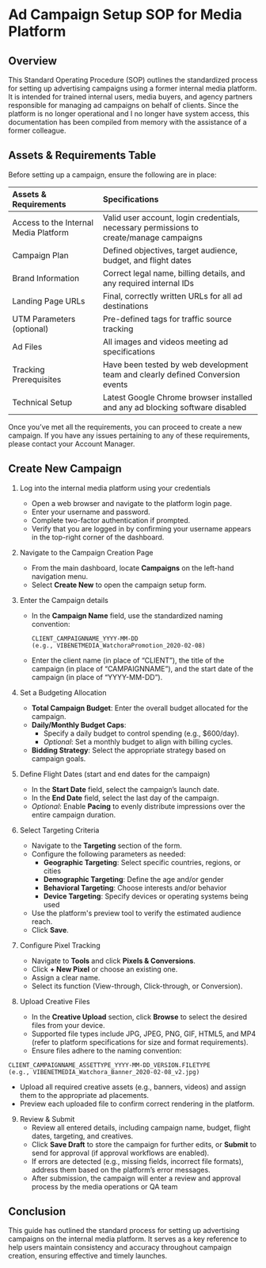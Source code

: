 # Ad Campaign Setup SOP for Media Platform

## Overview

This Standard Operating Procedure (SOP) outlines the standardized process for setting up advertising campaigns using a former internal media platform. It is intended for trained internal users, media buyers, and agency partners responsible for managing ad campaigns on behalf of clients. Since the platform is no longer operational and I no longer have system access, this documentation has been compiled from memory with the assistance of a former colleague.

## Assets & Requirements Table

Before setting up a campaign, ensure the following are in place:

| Assets & Requirements | Specifications |
| :-------------------- | :------------- |
| Access to the Internal Media Platform | Valid user account, login credentials, necessary permissions to create/manage campaigns |
| Campaign Plan | Defined objectives, target audience, budget, and flight dates |
| Brand Information | Correct legal name, billing details, and any required internal IDs |
| Landing Page URLs | Final, correctly written URLs for all ad destinations |
| UTM Parameters (optional) | Pre-defined tags for traffic source tracking |
| Ad Files | All images and videos meeting ad specifications |
| Tracking Prerequisites | Have been tested by web development team and clearly defined Conversion events |
| Technical Setup | Latest Google Chrome browser installed and any ad blocking software disabled |

Once you’ve met all the requirements, you can proceed to create a new campaign. If you have any issues pertaining to any of these requirements, please contact your Account Manager.

## Create New Campaign

1. Log into the internal media platform using your credentials

   - Open a web browser and navigate to the platform login page.
   - Enter your username and password.
   - Complete two-factor authentication if prompted.
   - Verify that you are logged in by confirming your username appears in the top-right corner of the dashboard.

2. Navigate to the Campaign Creation Page

   - From the main dashboard, locate **Campaigns** on the left-hand navigation menu.
   - Select **Create New** to open the campaign setup form.

3. Enter the Campaign details

   - In the **Campaign Name** field, use the standardized naming convention:
     ```
     CLIENT_CAMPAIGNNAME_YYYY-MM-DD
     (e.g., VIBENETMEDIA_WatchoraPromotion_2020-02-08)
     ```
   - Enter the client name (in place of “CLIENT”), the title of the campaign (in place of “CAMPAIGNNAME”), and the start date of the campaign (in place of “YYYY-MM-DD”).

4. Set a Budgeting Allocation

   - **Total Campaign Budget**: Enter the overall budget allocated for the campaign.
   - **Daily/Monthly Budget Caps**:
      - Specify a daily budget to control spending (e.g., $600/day).
      - *Optional*: Set a monthly budget to align with billing cycles.
   - **Bidding Strategy**: Select the appropriate strategy based on campaign goals.
  
5. Define Flight Dates (start and end dates for the campaign)

   - In the **Start Date** field, select the campaign’s launch date.
   - In the **End Date** field, select the last day of the campaign.
   - *Optional*: Enable **Pacing** to evenly distribute impressions over the entire campaign duration.

6. Select Targeting Criteria

   - Navigate to the **Targeting** section of the form.
   - Configure the following parameters as needed:
      - **Geographic Targeting**: Select specific countries, regions, or cities
      - **Demographic Targeting**: Define the age and/or gender
      - **Behavioral Targeting**: Choose interests and/or behavior
      - **Device Targeting**: Specify devices or operating systems being used
   - Use the platform's preview tool to verify the estimated audience reach.
   - Click **Save**.
  
7. Configure Pixel Tracking

   - Navigate to **Tools** and click **Pixels & Conversions**.
   - Click **+ New Pixel** or choose an existing one.
   - Assign a clear name.
   - Select its function (View-through, Click-through, or Conversion).

8. Upload Creative Files

   - In the **Creative Upload** section, click **Browse** to select the desired files from your device.
   - Supported file types include JPG, JPEG, PNG, GIF, HTML5, and MP4 (refer to platform specifications for size and format requirements).
   - Ensure files adhere to the naming convention:
```
CLIENT_CAMPAIGNNAME_ASSETTYPE_YYYY-MM-DD_VERSION.FILETYPE
(e.g., VIBENETMEDIA_Watchora_Banner_2020-02-08_v2.jpg)
```
   - Upload all required creative assets (e.g., banners, videos) and assign them to the appropriate ad placements.
   - Preview each uploaded file to confirm correct rendering in the platform.

9. Review & Submit
   - Review all entered details, including campaign name, budget, flight dates, targeting, and creatives.
   - Click **Save Draft** to store the campaign for further edits, or **Submit** to send for approval (if approval workflows are enabled).
   - If errors are detected (e.g., missing fields, incorrect file formats), address them based on the platform’s error messages.
   - After submission, the campaign will enter a review and approval process by the media operations or QA team

## Conclusion

This guide has outlined the standard process for setting up advertising campaigns on the internal media platform. It serves as a key reference to help users maintain consistency and accuracy throughout campaign creation, ensuring effective and timely launches.
